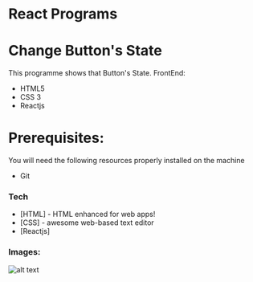 # React Programs
# Change Button's State

This programme shows that Button's State.
FrontEnd:
  - HTML5
  - CSS 3
  - Reactjs
# Prerequisites:
You will need the following resources properly installed on the machine
  - Git

### Tech
* [HTML] - HTML enhanced for web apps!
* [CSS] - awesome web-based text editor
* [Reactjs]

### Images:
![alt text](https://raw.githubusercontent.com/windycoolguy/react/master/screen.png)
